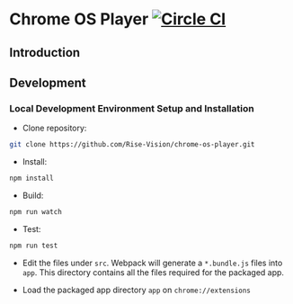 # Chrome OS Player [![Circle CI](https://circleci.com/gh/Rise-Vision/chrome-os-player.svg?style=svg)](https://circleci.com/gh/Rise-Vision/chrome-os-player)

## Introduction

## Development

### Local Development Environment Setup and Installation

*  Clone repository:
```bash
git clone https://github.com/Rise-Vision/chrome-os-player.git
```

*  Install:
```bash
npm install
```

* Build:
```bash
npm run watch
```

* Test:
```bash
npm run test
```

* Edit the files under `src`. Webpack will generate a `*.bundle.js` files into `app`. This directory contains all the files required for the packaged app.

* Load the packaged app directory `app` on `chrome://extensions`
